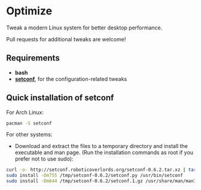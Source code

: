 Optimize
========

Tweak a modern Linux system for better desktop performance.

Pull requests for additional tweaks are welcome!


Requirements
------------

* **bash**
* **<a href="http://setconf.roboticoverlords.org">setconf</a>**, for the configuration-related tweaks


Quick installation of setconf
-----------------------------

For Arch Linux:

```bash
pacman -S setconf
```

For other systems:

* Download and extract the files to a temporary directory and install the executable and man page. (Run the installation commands as root if you prefer not to use sudo):

```bash
curl -o- http://setconf.roboticoverlords.org/setconf-0.6.2.tar.xz | tar JxC /tmp
sudo install -Dm755 /tmp/setconf-0.6.2/setconf.py /usr/bin/setconf
sudo install -Dm644 /tmp/setconf-0.6.2/setconf.1.gz /usr/share/man/man1/setconf.1.gz
```
